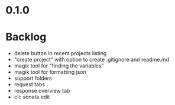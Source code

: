 # 0.1.0

# Backlog

- delete button in recent projects listing
- "create project" with option to create .gitignore and readme.md
- magik tool for "finding the variables"
- magik tool for formatting json
- support folders
- request tabs
- response overview tab
- cli: sonata edit <stuff>
